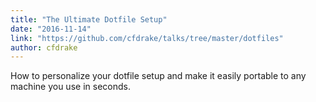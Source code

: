 ```yaml
---
title: "The Ultimate Dotfile Setup"
date: "2016-11-14"
link: "https://github.com/cfdrake/talks/tree/master/dotfiles"
author: cfdrake
---
```


How to personalize your dotfile setup and make it easily portable to any machine you use in seconds.
